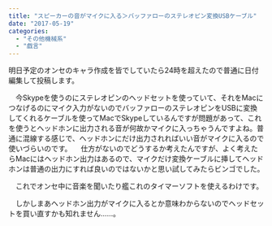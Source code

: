 ```yaml
---
title: "スピーカーの音がマイクに入る＞バッファローのステレオピン変換USBケーブル"
date: "2017-05-19"
categories: 
  - "その他機械系"
  - "戯言"
---
```


明日予定のオンセのキャラ作成を皆でしていたら24時を超えたので普通に日付編集して投稿します。

　今Skypeを使うのにステレオピンのヘッドセットを使っていて、それをMacにつなげるのにマイク入力がないのでバッファローのステレオピンをUSBに変換してくれるケーブルを使ってMacでSkypeしているんですが問題があって、これを使うとヘッドホンに出力される音が何故かマイクに入っちゃうんですよね。普通に混線する感じで、ヘッドホンにだけ出力されればいい音がマイクに入るので使いづらいのです。 　仕方がないのでどうするか考えたんですが、よく考えたらMacにはヘッドホン出力はあるので、マイクだけ変換ケーブルに挿してヘッドホンは普通の出力にすれば良いのではないかと思い試してみたらビンゴでした。

　これでオンセ中に音楽を聞いたり艦これのタイマーソフトを使えるわけです。

　しかしまあヘッドホン出力がマイクに入るとか意味わからないのでヘッドセットを買い直すかも知れません……。
